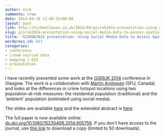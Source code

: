 ```yaml
---
author: nick
comments: true
date: 2014-04-18 11:48:23+00:00
layout: post
link: http://nickmalleson.co.uk/2014/04/gisruk2014-presentation-using-social-media-data-to-assess-spatial-crime-hotspots/
slug: gisruk2014-presentation-using-social-media-data-to-assess-spatial-crime-hotspots
title: 'GISRUK2014 presentation: Using Social Media Data to Assess Spatial Crime Hotspots'
wordpress_id: 611
categories:
- conference
- crowd-sourced data
- mapping / GIS
- presentation
---
```




I have recently presented some work at the [GISRUK 2014](http://www.glasgow.ac.uk/gisruk) conference in Glasgow. The work is a collaboration with [Martin Andresen](http://www.sfu.ca/~andresen/) (SFU, Canada) and looks at the differences in crime hotspot locations using two population-at-risk measures: the residential population (traditional) and the 'ambient' population (estimated using social media).

The slides are available [here](http://nickmalleson.co.uk/html/presentations/2014-04-GISRUK/) and the extended abstract is [here](http://nickmalleson.co.uk/wp-content/uploads/2014/04/gisruk2014_abstract.pdf).

The full paper is now available online: [dx.doi.org/10.1080/15230406.2014.905756](http://dx.doi.org/10.1080/15230406.2014.905756). If you don't have access to the journal, use [this link](http://www.tandfonline.com/eprint/88NddpAxxMMHcM3rISrP/full) to download a copy (limited to 50 downloads).
